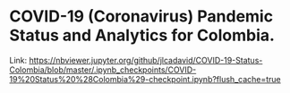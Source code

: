 <h1>COVID-19 (Coronavirus) Pandemic Status and Analytics for Colombia.</h1>

Link: https://nbviewer.jupyter.org/github/jlcadavid/COVID-19-Status-Colombia/blob/master/.ipynb_checkpoints/COVID-19%20Status%20%28Colombia%29-checkpoint.ipynb?flush_cache=true

